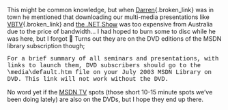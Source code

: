 This might be common knowledge, but when [Darren](http://dotnetweblogs.com/dneimke/posts/7141.aspx){.broken_link} was in town he mentioned that downloading our multi-media presentations like [VBTV](http://msdn.microsoft.com/vbtv/){.broken_link} and [the .NET Show](http://msdn.microsoft.com/theshow/) was too expensive from Australia due to the price of bandwidth&#8230; I had hoped to burn some to disc while he was here, but I forgot 🙁 Turns out they are on the DVD editions of the MSDN library subscription though;

<font face="'Courier New',Courier,monospace">For a brief summary of all seminars and presentations, with links to launch them, DVD subscribers should go to the \media\default.htm file on your July 2003 MSDN Library on DVD. This link will not work without the DVD.</font>

No word yet if the [MSDN TV](http://msdn.microsoft.com/msdntv/) spots (those short 10-15 minute spots we&#8217;ve been doing lately) are also on the DVDs, but I hope they end up there.